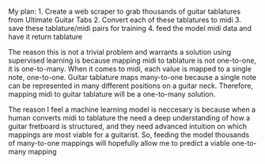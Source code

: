 My plan:
    1. Create a web scraper to grab thousands of guitar tablatures from Ultimate Guitar Tabs
    2. Convert each of these tablatures to midi 
    3. save these tablature/midi pairs for training
    4. feed the model midi data and have it return tablature

The reason this is not a trivial problem and warrants a solution using supervised learning is 
because mapping midi to tablature is not one-to-one, it is one-to-many. When it comes to midi,
each value is mapped to a single note, one-to-one. Guitar tablature maps many-to-one because
a single note can be represented in many different positions on a guitar neck. Therefore, mapping
midi to guitar tablature will be a one-to-many solution. 

The reason I feel a machine learning model is neccesary is because when a human converts 
midi to tablature the need a deep understanding of how a guitar fretboard is structured, and
they need advanced intuition on which mappings are most viable for a guitarist. So, feeding the
model thousands of many-to-one mappings will hopefully allow me to predict a viable one-to-many mapping
